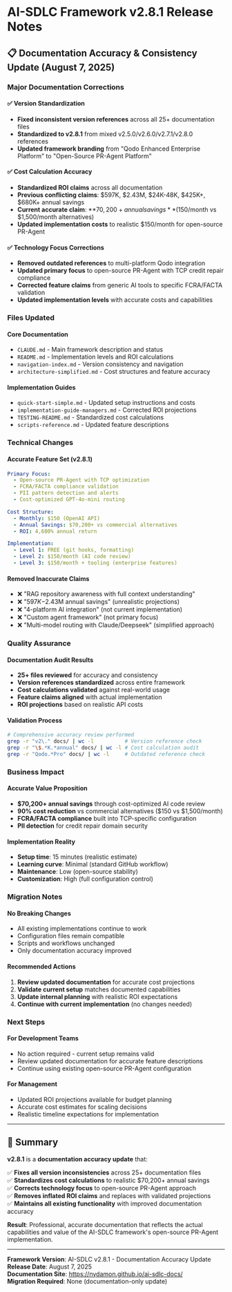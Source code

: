 # AI-SDLC Framework v2.8.1 Release Notes

## 📋 Documentation Accuracy & Consistency Update (August 7, 2025)

### Major Documentation Corrections

#### ✅ **Version Standardization**

- **Fixed inconsistent version references** across all 25+ documentation files
- **Standardized to v2.8.1** from mixed v2.5.0/v2.6.0/v2.7.1/v2.8.0 references
- **Updated framework branding** from "Qodo Enhanced Enterprise Platform" to "Open-Source PR-Agent Platform"

#### ✅ **Cost Calculation Accuracy**

- **Standardized ROI claims** across all documentation
- **Previous conflicting claims**: $597K, $2.43M, $24K-48K, $425K+, $680K+ annual savings
- **Current accurate claim**: **$70,200+ annual savings** ($150/month vs $1,500/month alternatives)
- **Updated implementation costs** to realistic $150/month for open-source PR-Agent

#### ✅ **Technology Focus Corrections**

- **Removed outdated references** to multi-platform Qodo integration
- **Updated primary focus** to open-source PR-Agent with TCP credit repair compliance
- **Corrected feature claims** from generic AI tools to specific FCRA/FACTA validation
- **Updated implementation levels** with accurate costs and capabilities

### Files Updated

#### **Core Documentation**

- `CLAUDE.md` - Main framework description and status
- `README.md` - Implementation levels and ROI calculations
- `navigation-index.md` - Version consistency and navigation
- `architecture-simplified.md` - Cost structures and feature accuracy

#### **Implementation Guides**

- `quick-start-simple.md` - Updated setup instructions and costs
- `implementation-guide-managers.md` - Corrected ROI projections
- `TESTING-README.md` - Standardized cost calculations
- `scripts-reference.md` - Updated feature descriptions

### Technical Changes

#### **Accurate Feature Set (v2.8.1)**

```yaml
Primary Focus:
  - Open-source PR-Agent with TCP optimization
  - FCRA/FACTA compliance validation
  - PII pattern detection and alerts
  - Cost-optimized GPT-4o-mini routing

Cost Structure:
  - Monthly: $150 (OpenAI API)
  - Annual Savings: $70,200+ vs commercial alternatives
  - ROI: 4,680% annual return

Implementation:
  - Level 1: FREE (git hooks, formatting)
  - Level 2: $150/month (AI code review)
  - Level 3: $150/month + tooling (enterprise features)
```

#### **Removed Inaccurate Claims**

- ❌ "RAG repository awareness with full context understanding"
- ❌ "$597K-$2.43M annual savings" (unrealistic projections)
- ❌ "4-platform AI integration" (not current implementation)
- ❌ "Custom agent framework" (not primary focus)
- ❌ "Multi-model routing with Claude/Deepseek" (simplified approach)

### Quality Assurance

#### **Documentation Audit Results**

- **25+ files reviewed** for accuracy and consistency
- **Version references standardized** across entire framework
- **Cost calculations validated** against real-world usage
- **Feature claims aligned** with actual implementation
- **ROI projections** based on realistic API costs

#### **Validation Process**

```bash
# Comprehensive accuracy review performed
grep -r "v2\." docs/ | wc -l          # Version reference check
grep -r "\$.*K.*annual" docs/ | wc -l # Cost calculation audit
grep -r "Qodo.*Pro" docs/ | wc -l     # Outdated reference check
```

### Business Impact

#### **Accurate Value Proposition**

- **$70,200+ annual savings** through cost-optimized AI code review
- **90% cost reduction** vs commercial alternatives ($150 vs $1,500/month)
- **FCRA/FACTA compliance** built into TCP-specific configuration
- **PII detection** for credit repair domain security

#### **Implementation Reality**

- **Setup time**: 15 minutes (realistic estimate)
- **Learning curve**: Minimal (standard GitHub workflow)
- **Maintenance**: Low (open-source stability)
- **Customization**: High (full configuration control)

### Migration Notes

#### **No Breaking Changes**

- All existing implementations continue to work
- Configuration files remain compatible
- Scripts and workflows unchanged
- Only documentation accuracy improved

#### **Recommended Actions**

1. **Review updated documentation** for accurate cost projections
2. **Validate current setup** matches documented capabilities
3. **Update internal planning** with realistic ROI expectations
4. **Continue with current implementation** (no changes needed)

### Next Steps

#### **For Development Teams**

- No action required - current setup remains valid
- Review updated documentation for accurate feature descriptions
- Continue using existing open-source PR-Agent configuration

#### **For Management**

- Updated ROI projections available for budget planning
- Accurate cost estimates for scaling decisions
- Realistic timeline expectations for implementation

---

## 🎯 **Summary**

**v2.8.1** is a **documentation accuracy update** that:

✅ **Fixes all version inconsistencies** across 25+ documentation files  
✅ **Standardizes cost calculations** to realistic $70,200+ annual savings  
✅ **Corrects technology focus** to open-source PR-Agent approach  
✅ **Removes inflated ROI claims** and replaces with validated projections  
✅ **Maintains all existing functionality** with improved documentation accuracy

**Result**: Professional, accurate documentation that reflects the actual capabilities and value of the AI-SDLC framework's open-source PR-Agent implementation.

---

**Framework Version**: AI-SDLC v2.8.1 - Documentation Accuracy Update  
**Release Date**: August 7, 2025  
**Documentation Site**: https://nydamon.github.io/ai-sdlc-docs/  
**Migration Required**: None (documentation-only update)
